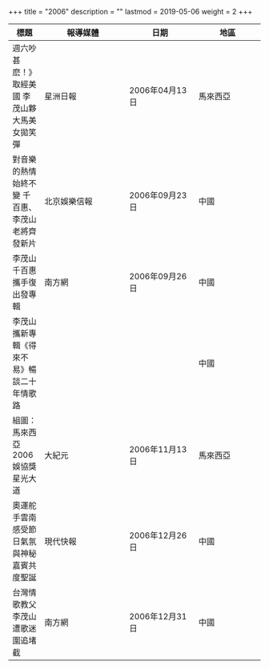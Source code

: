 +++
title = "2006"
description = ""
lastmod = 2019-05-06
weight = 2
+++

<style>
table th:nth-of-type(2) {
	width: 200px;
}
table th:nth-of-type(3), th:nth-of-type(4) {
	width: 150px;
}
</style>

標題  | 報導媒體  | 日期 | 地區
--------------|-------|------|------ 
週六吵甚麽！》取經美國 李茂山夥大馬美女拋笑彈   | 星洲日報 | 2006年04月13日 |  馬來西亞
對音樂的熱情始終不變 千百惠、李茂山老將齊發新片   | 北京娛樂信報 | 2006年09月23日 |  中國
李茂山千百惠攜手復出發專輯   | 南方網 | 2006年09月26日 |  中國
李茂山攜新專輯《得來不易》暢談二十年情歌路   |  |  |  中國
組圖：馬來西亞2006娛協獎 星光大道   | 大紀元 | 2006年11月13日 |  馬來西亞
奧運舵手雲南感受節日氣氛 與神秘嘉賓共度聖誕   | 現代快報 | 2006年12月26日 |  中國
台灣情歌教父李茂山遭歌迷圍追堵截   | 南方網 | 2006年12月31日 |  中國